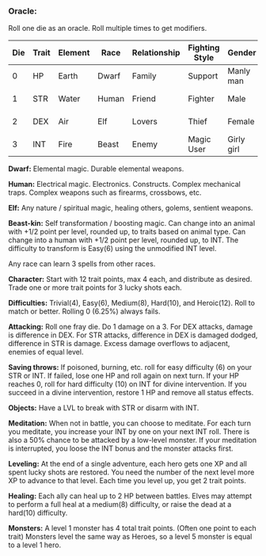 ### Oracle:
Roll one die as an oracle.  Roll multiple times to get modifiers.

| Die  | Trait     | Element | Race  | Relationship| Fighting Style | Gender     | No / Yes       |
|------|-----------|---------|-------|-------------|----------------|------------|----------------|
| 0    | HP        | Earth   | Dwarf | Family      | Support        | Manly man  | Definitely No  |
| 1    | STR       | Water   | Human | Friend      | Fighter        | Male       | Probably No    |
| 2    | DEX       | Air     | Elf   | Lovers      | Thief          | Female     | Probably Yes   |
| 3    | INT       | Fire    | Beast | Enemy       | Magic User     | Girly girl | Definitely Yes |

**Dwarf:** Elemental magic. Durable elemental weapons.

**Human:** Electrical magic. Electronics. Constructs. Complex mechanical traps. Complex weapons such as firearms, crossbows, etc.

**Elf:** Any nature / spiritual magic, healing others, golems, sentient weapons.

**Beast-kin:** Self transformation / boosting magic. Can change into an animal with +1/2 point per level, rounded up, to traits based on animal type. Can change into a human with +1/2 point per level, rounded up, to INT. The difficulty to transform is Easy(6) using the unmodified INT level.

Any race can learn 3 spells from other races.

**Character:** Start with 12 trait points, max 4 each, and distribute as desired. Trade one or more trait points for 3 lucky shots each.

**Difficulties:** Trivial(4), Easy(6), Medium(8), Hard(10), and Heroic(12). Roll to match or better. Rolling 0 (6.25%) always fails.

**Attacking:** Roll one fray die. Do 1 damage on a 3. For DEX attacks, damage is difference in DEX. For STR attacks, difference in DEX is damaged dodged, difference in STR is damage. Excess damage overflows to adjacent, enemies of equal level.

**Saving throws:** If poisoned, burning, etc. roll for easy difficulty (6) on your STR or INT. If failed, lose one HP and roll again on next turn. If your HP reaches 0, roll for hard difficulty (10) on INT for divine intervention. If you succeed in a divine intervention, restore 1 HP and remove all status effects.

**Objects:** Have a LVL to break with STR or disarm with INT.

**Meditation:** When not in battle, you can choose to meditate. For each turn you meditate, you increase your INT by one on your next INT roll. There is also a 50% chance to be attacked by a low-level monster.  If your meditation is interrupted, you loose the INT bonus and the monster attacks first.

**Leveling:** At the end of a single adventure, each hero gets one XP and all spent lucky shots are restored. You need the number of the next level more XP to advance to that level. Each time you level up, you get 2 trait points.

**Healing:** Each ally can heal up to 2 HP between battles. Elves may attempt to perform a full heal at a medium(8) difficulty, or raise the dead at a hard(10) difficulty.

**Monsters:** A level 1 monster has 4 total trait points. (Often one point to each trait) Monsters level the same way as Heroes, so a level 5 monster is equal to a level 1 hero.

